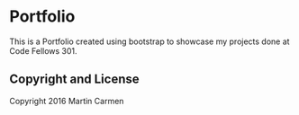 # Portfolio

This is a Portfolio created using bootstrap to showcase my projects done at Code Fellows 301.



## Copyright and License

Copyright 2016 Martin Carmen
